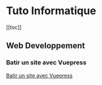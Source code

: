 # Tuto Informatique

<ClientOnly>
  <ButtonBackToTop/>
</ClientOnly>

[[toc]]

## Web Developpement

### Batir un site avec Vuepress

[Batir un site avec Vuepress](./Vuepress/)

